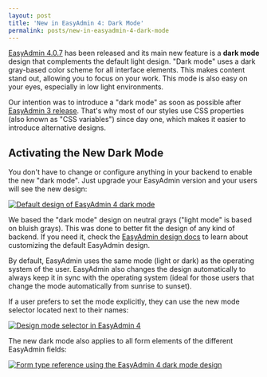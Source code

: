 ```yaml
---
layout: post
title: 'New in EasyAdmin 4: Dark Mode'
permalink: posts/new-in-easyadmin-4-dark-mode
---
```


[EasyAdmin 4.0.7][1] has been released and its main new feature is a **dark mode**
design that complements the default light design. "Dark mode" uses a dark gray-based
color scheme for all interface elements. This makes content stand out, allowing
you to focus on your work. This mode is also easy on your eyes, especially in
low light environments.

Our intention was to introduce a "dark mode" as soon as possible after
[EasyAdmin 3 release][2]. That's why most of our styles use CSS properties (also
known as "CSS variables") since day one, which makes it easier to introduce
alternative designs.

Activating the New Dark Mode
----------------------------

You don't have to change or configure anything in your backend to enable the new
"dark mode". Just upgrade your EasyAdmin version and your users will see the new
design:

<a href="{{site.url}}/images/easyadmin-dark-mode-index-page.png" target="_blank">
    <img src="{{site.url}}/images/easyadmin-dark-mode-index-page.png" alt="Default design of EasyAdmin 4 dark mode" />
</a>

We based the "dark mode" design on neutral grays ("light mode" is based on
bluish grays). This was done to better fit the design of any kind of backend.
If you need it, check the [EasyAdmin design docs][3] to learn about customizing
the default EasyAdmin design.

By default, EasyAdmin uses the same mode (light or dark) as the operating system
of the user. EasyAdmin also changes the design automatically to always keep it
in sync with the operating system (ideal for those users that change the mode
automatically from sunrise to sunset).

If a user prefers to set the mode explicitly, they can use the new mode selector
located next to their names:

<a href="{{site.url}}/images/easyadmin-dark-mode-selector.png" target="_blank">
    <img src="{{site.url}}/images/easyadmin-dark-mode-selector.png" alt="Design mode selector in EasyAdmin 4" />
</a>

The new dark mode also applies to all form elements of the different EasyAdmin
fields:

<a href="{{site.url}}/images/easyadmin-dark-mode-form-types-reference.png" target="_blank">
    <img src="{{site.url}}/images/easyadmin-dark-mode-form-types-reference.png" alt="Form type reference using the EasyAdmin 4 dark mode design" />
</a>

[1]: https://github.com/EasyCorp/EasyAdminBundle/releases/tag/v4.0.7
[2]: https://easycorp.github.io/blog//posts/easyadmin-3-is-released
[3]: https://symfony.com/bundles/EasyAdminBundle/current/design.html
